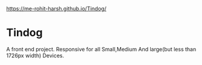 https://me-rohit-harsh.github.io/Tindog/
# Tindog
A front end project.
Responsive for all Small,Medium And large(but less than 1726px width) Devices.

